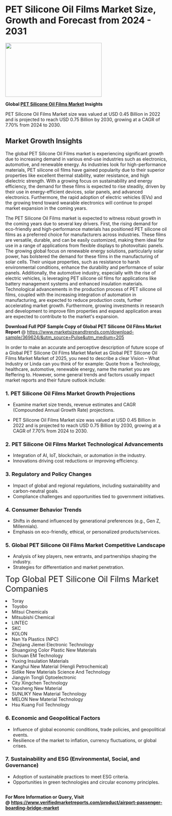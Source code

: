 <H1>PET Silicone Oil Films Market Size, Growth and Forecast from 2024 - 2031</H1><img class="aligncenter size-medium wp-image-584254" src="https://thirdeyenews.in/wp-content/uploads/2024/09/Global-Market-Research-300x168.jpeg" alt="" width="300" height="168" /><p><strong>Global&nbsp;<a href="https://www.marketsizeandtrends.com/download-sample/369624/&amp;utm_source=Pulse&amp;utm_medium=205">PET Silicone Oil Films Market</a> Insights</strong></p><p>PET Silicone Oil Films Market size was valued at USD 0.45 Billion in 2022 and is projected to reach USD 0.75 Billion by 2030, growing at a CAGR of 7.70% from 2024 to 2030.</p><p><h2>Market Growth Insights</h2> <p>The global PET Silicone Oil Films market is experiencing significant growth due to increasing demand in various end-use industries such as electronics, automotive, and renewable energy. As industries look for high-performance materials, PET silicone oil films have gained popularity due to their superior properties like excellent thermal stability, water resistance, and high dielectric strength. With a growing focus on sustainability and energy efficiency, the demand for these films is expected to rise steadily, driven by their use in energy-efficient devices, solar panels, and advanced electronics. Furthermore, the rapid adoption of electric vehicles (EVs) and the growing trend toward wearable electronics will continue to propel market expansion in the coming years. </p> <p>The PET Silicone Oil Films market is expected to witness robust growth in the coming years due to several key drivers. First, the rising demand for eco-friendly and high-performance materials has positioned PET silicone oil films as a preferred choice for manufacturers across industries. These films are versatile, durable, and can be easily customized, making them ideal for use in a range of applications from flexible displays to photovoltaic panels. The growing global focus on renewable energy solutions, particularly solar power, has bolstered the demand for these films in the manufacturing of solar cells. Their unique properties, such as resistance to harsh environmental conditions, enhance the durability and performance of solar panels. Additionally, the automotive industry, especially with the rise of electric vehicles, is leveraging PET silicone oil films for applications like battery management systems and enhanced insulation materials. Technological advancements in the production process of PET silicone oil films, coupled with the increasing integration of automation in manufacturing, are expected to reduce production costs, further accelerating market growth. Furthermore, growing investments in research and development to improve film properties and expand application areas are expected to contribute to the market's expansion. </p><p><span class=""><strong>Download Full PDF Sample Copy of Global PET Silicone Oil Films Market Report</strong> @ <a href="https://www.marketsizeandtrends.com/download-sample/369624/&amp;utm_source=Pulse&amp;utm_medium=205" target="_blank">https://www.marketsizeandtrends.com/download-sample/369624/&amp;utm_source=Pulse&amp;utm_medium=205</a></span></p><p>In order to make an accurate and perceptive description of future scope of a Global&nbsp;PET Silicone Oil Films Market Market as Global&nbsp;PET Silicone Oil Films Market Market of 2025, you need to describe a clear Vision &ndash; What Industry or Linda can you think of for example: Quote from a Technology, healthcare, automotive, renewable energy, name the market you are Reffering to. However, some general trends and factors usually impact market reports and their future outlook include:</p><h3>1.&nbsp;<strong>PET Silicone Oil Films Market Growth Projections</strong></h3><ul><li>Examine market size trends, revenue estimates and CAGR (Compounded Annual Growth Rate) projections.</li><li><p>PET Silicone Oil Films Market size was valued at USD 0.45 Billion in 2022 and is projected to reach USD 0.75 Billion by 2030, growing at a CAGR of 7.70% from 2024 to 2030.</p></li></ul><h3>2.&nbsp;<strong>PET Silicone Oil Films Market Technological Advancements</strong></h3><ul><li>Integration of AI, IoT, blockchain, or automation in the industry.</li><li>Innovations driving cost reductions or improving efficiency.</li></ul><h3>3.&nbsp;<strong>Regulatory and Policy Changes</strong></h3><ul><li>Impact of global and regional regulations, including sustainability and carbon-neutral goals.</li><li>Compliance challenges and opportunities tied to government initiatives.</li></ul><h3>4.&nbsp;<strong>Consumer Behavior Trends</strong></h3><ul><li>Shifts in demand influenced by generational preferences (e.g., Gen Z, Millennials).</li><li>Emphasis on eco-friendly, ethical, or personalized products/services.</li></ul><h3>5.&nbsp;<strong>Global PET Silicone Oil Films Market Competitive Landscape</strong></h3><ul><li>Analysis of key players, new entrants, and partnerships shaping the industry.</li><li>Strategies for differentiation and market penetration.</li></ul><p data-pm-slice="1 1 []"><span style="color: inherit; font-family: inherit; font-size: 25px;">Top Global PET Silicone Oil Films Market Companies</span></p><div class="" data-test-id=""><p><li>Toray</li><li> Toyobo</li><li> Mitsui Chemicals</li><li> Mitsubishi Chemical</li><li> LINTEC</li><li> SKC</li><li> KOLON</li><li> Nan Ya Plastics (NPC)</li><li> Zhejiang Jiemei Electronic Technology</li><li> Shuangxing Color Plastic New Materials</li><li> Sichuan EM Technology</li><li> Yuxing Insulation Materials</li><li> Kanghui New Material (Hengli Petrochemical)</li><li> Sidike New Materials Science And Technology</li><li> Jiangyin Tongli Optoelectronic</li><li> City Xingchen Technology</li><li> Yaosheng New Material</li><li> SUNLIKY New Material Technology</li><li> MELON New Material Technology</li><li> Hsu Kuang Foil Technology</li></p></div><h3>6.&nbsp;<strong>Economic and Geopolitical Factors</strong></h3><ul><li>Influence of global economic conditions, trade policies, and geopolitical events.</li><li>Resilience of the market to inflation, currency fluctuations, or global crises.</li></ul><h3>7.&nbsp;<strong>Sustainability and ESG (Environmental, Social, and Governance)</strong></h3><ul><li>Adoption of sustainable practices to meet ESG criteria.</li><li>Opportunities in green technologies and circular economy principles.</li></ul><h2><strong style="font-size: 14px;">For More Information or Query, Visit @&nbsp;</strong><a style="background-color: #ffffff; font-size: 14px;" href="https://www.marketsizeandtrends.com/report/pet-silicone-oil-films-market/" target="_blank">https://www.verifiedmarketreports.com/product/airport-passenger-boarding-bridge-market</a></h2>

